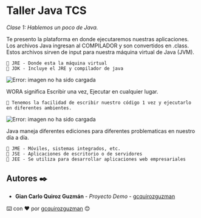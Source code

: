 # Taller Java TCS

_Clase 1: Hablemos un poco de Java._

Te presento la plataforma en donde ejecutaremos nuestras aplicaciones. Los archivos Java ingresan al COMPILADOR y son convertidos en .class. Estos archivos sirven de input para nuestra máquina virtual de Java (JVM).

```
📢 JRE - Donde esta la máquina virtual
📢 JDK - Incluye el JRE y compilador de java
```

![Error: imagen no ha sido cargada](https://github.com/gcquirozguzman/java-tcs-202001/blob/Clase-01/plataforma.png)

WORA significa Escribir una vez, Ejecutar en cualquier lugar.

```
📢 Tenemos la facilidad de escribir nuestro código 1 vez y ejecutarlo en diferentes ambientes. 
```

![Error: imagen no ha sido cargada](https://github.com/gcquirozguzman/java-tcs-202001/blob/Clase-01/wora.png)

Java maneja diferentes ediciones para diferentes problematicas en nuestro día a día.

```
📢 JME - Móviles, sistemas integrados, etc.
📢 JSE - Aplicaciones de escritorio o de servidores
📢 JEE - Se utiliza para desarrollar aplicaciones web empresariales
```

## Autores ✒️

* **Gian Carlo Quiroz Guzmán** - *Proyecto Demo* - [gcquirozguzman](https://github.com/gcquirozguzman)



⌨️ con ❤️ por [gcquirozguzman](https://github.com/gcquirozguzman) 😊
